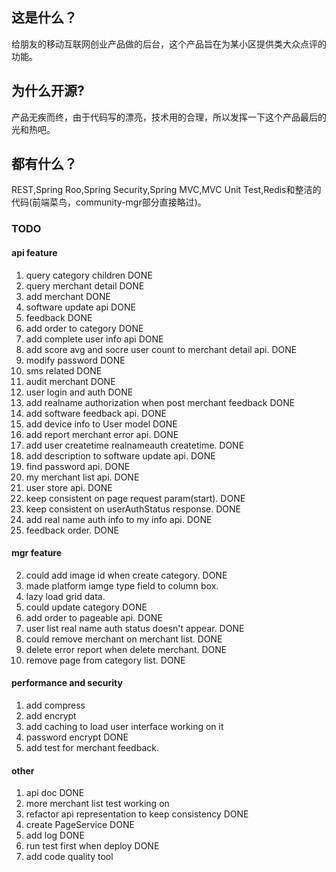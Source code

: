 ## 这是什么？

给朋友的移动互联网创业产品做的后台，这个产品旨在为某小区提供类大众点评的功能。

## 为什么开源?  

产品无疾而终，由于代码写的漂亮，技术用的合理，所以发挥一下这个产品最后的光和热吧。

## 都有什么？

REST,Spring Roo,Spring Security,Spring MVC,MVC Unit Test,Redis和整洁的代码(前端菜鸟，community-mgr部分直接略过)。


### TODO
#### api feature

1. query category children 	DONE
2. query merchant detail	DONE
3. add merchant				DONE
4. software update api		DONE
5. feedback					DONE
6. add order to category	DONE
7. add complete user info api	DONE
8. add score avg and socre user count to merchant detail api.		DONE
9. modify password		DONE
10. sms related			DONE
11. audit merchant		DONE
12. user login and auth		DONE
13. add realname authorization when post merchant feedback	DONE
14. add software feedback api.	DONE
15. add device info to User model	DONE
16. add report merchant error api.	DONE
17. add user createtime realnameauth createtime.	DONE
18. add description to software update api.	DONE
19. find password api.		DONE
20. my merchant list api.	DONE
21. user store api.		DONE
22. keep consistent on page request param(start).	DONE
23. keep consistent on userAuthStatus response.		DONE
24. add real name auth info to my info api.		DONE
25. feedback order.		DONE

#### mgr feature
2. could add image id when create category.	DONE
3. made platform iamge type field to column box.
4. lazy load grid data.
5. could update category		DONE
6. add order to pageable api.		DONE
7. user list real name auth status doesn't appear.	DONE
8. could remove merchant on merchant list.	DONE
9. delete error report when delete merchant.	DONE
10. remove page from category list.		DONE

#### performance and security
1. add compress	
2. add encrypt
3. add caching to load user interface		working on it
4. password encrypt		DONE
5. add test for merchant feedback.

#### other
1. api doc			DONE
2. more merchant list test	working on
3. refactor api representation to keep consistency	DONE
4. create PageService		DONE
5. add log			DONE
6. run test first when deploy	DONE
7. add code quality tool
